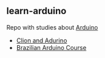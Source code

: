 ## learn-arduino

Repo with studies about [Arduino](https://www.arduino.cc/)

* [Clion and Adurino](https://github.com/robsonoduarte/learn-arduino/tree/master/clion-arduino/example)
* [Brazilian Arduino Course](https://github.com/robsonoduarte/learn-arduino/tree/master/arduino-courses/arduino-brazilian-course)
